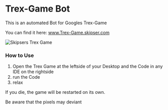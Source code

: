 # Trex-Game Bot
This is an automated Bot for Googles Trex-Game

You can find it here: www.Trex-Game.skipser.com

![Skipsers Trex Game](https://user-images.githubusercontent.com/49783797/58761017-7c847480-853f-11e9-935d-dd9369e3104b.png)

### How to Use
1. Open the Trex Game at the leftside of your Desktop and the Code in any IDE on the rightside
2. run the Code
3. relax

If you die, the game will be restarted on its own.

Be aware that the pixels may deviant
